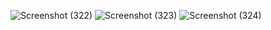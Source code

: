 ![Screenshot (322)](https://user-images.githubusercontent.com/89893117/158508414-6c9d4dbc-9ff0-4b83-aa02-db91e2936c07.png)
![Screenshot (323)](https://user-images.githubusercontent.com/89893117/158508415-6c1950b2-2fe7-4781-b98d-9f41258164eb.png)
![Screenshot (324)](https://user-images.githubusercontent.com/89893117/158508409-ba672e4d-1120-446b-9938-15d87339af08.png)

